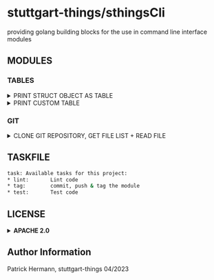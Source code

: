 # stuttgart-things/sthingsCli

providing golang building blocks for the use in command line interface modules

## MODULES

### TABLES

<details><summary>PRINT STRUCT OBJECT AS TABLE</summary>

```go
#import (
#	"github.com/jedib0t/go-pretty/v6/table"
# 	"sthingsCli "github.com/stuttgart-things/sthingsCli"
#)

tw := table.NewWriter()
tw.AppendHeader(sthingsCli.CreateTableHeader(message))
tw.AppendRow(sthingsCli.CreateTableRows(message))

tw.SetOutputMirror(os.Stdout)
tw.SetStyle(table.StyleColoredBright)
tw.Render()
```

</details>

<details><summary>PRINT CUSTOM TABLE</summary>

```go
#import (
#	"github.com/jedib0t/go-pretty/v6/table"
#)

tw1 := table.NewWriter()
tw1.AppendHeader(table.Row{"SEVERITY", "SYSTEM", "TAGS", "ARTIFACTS"})
tw1.AppendRow([]interface{}{message.Severity, message.System, message.Tags, message.Artifacts})
tw1.SetOutputMirror(os.Stdout)
tw1.SetStyle(table.StyleColoredBlackOnBlueWhite)
tw1.Render()
```

</details>


### GIT

<details><summary>CLONE GIT REPOSITORY, GET FILE LIST + READ FILE</summary>

```go
gitRepository         := "https://github.com/stuttgart-things/kaeffken.git"
gitBranch             := "main"
gitCommitID           := "09de9ff7b5c76aff8bb32f68cfb0bbe49cd5a7a8"

repo, cloneStatus := sthingsCli.CloneGitRepository(gitRepository, gitBranch, gitCommitID, nil)

if cloneStatus {
    fileList, directoryList = sthingsCli.GetFileListFromGitRepository("", repo)
    fmt.Println(fileList, directoryList)
}

readMe := sthingsCli.ReadFileContentFromGitRepo(repo, "README.md")
fmt.Println(readMe)
```

</details>


## TASKFILE

```bash
task: Available tasks for this project:
* lint:       Lint code
* tag:        commit, push & tag the module
* test:       Test code
```

## LICENSE

<details><summary><b>APACHE 2.0</b></summary>

Copyright 2023 patrick hermann.

Licensed under the Apache License, Version 2.0 (the "License");
you may not use this file except in compliance with the License.
You may obtain a copy of the License at

    http://www.apache.org/licenses/LICENSE-2.0

Unless required by applicable law or agreed to in writing, software
distributed under the License is distributed on an "AS IS" BASIS,
WITHOUT WARRANTIES OR CONDITIONS OF ANY KIND, either express or implied.
See the License for the specific language governing permissions and
limitations under the License.

</details>

Author Information
------------------
Patrick Hermann, stuttgart-things 04/2023
